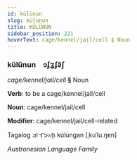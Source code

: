 ```yaml
---
id: külünun
slug: külünun
title: KÜLÜNUN
sidebar_position: 221
hoverText: cage/kennel/jail/cell § Noun
---
```


### külünun&emsp;<span kind="abugida">ɔʄʓʄƨ̃ʃ</span>

*cage/kennel/jail/cell* **§** Noun

**Verb**: to be a cage/kennel/jail/cell

**Noun**: cage/kennel/jail/cell

**Modifier**: cage/kennel/jail/cell-related

Tagalog ᜃᜓᜎᜓᜅᜈ᜔ kúlúngan [ˌkuˈlu.ŋɐn]

*Austronesian Language Family*